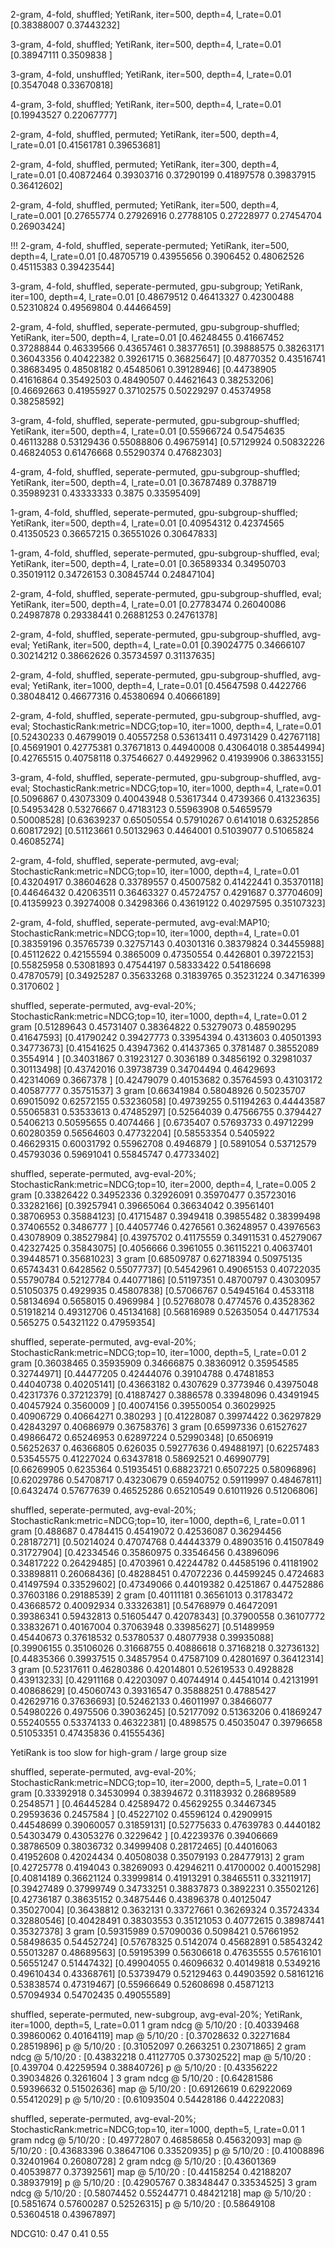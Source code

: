 2-gram, 4-fold, shuffled; 
YetiRank, iter=500, depth=4, l_rate=0.01
[0.38388007 0.37443232]

3-gram, 4-fold, shuffled; 
YetiRank, iter=500, depth=4, l_rate=0.01
[0.38947111 0.3509838 ]

3-gram, 4-fold, unshuffled; 
YetiRank, iter=500, depth=4, l_rate=0.01
[0.3547048  0.33670818]

4-gram, 3-fold, shuffled; 
YetiRank, iter=500, depth=4, l_rate=0.01
[0.19943527 0.22067777]

2-gram, 4-fold, shuffled, permuted; 
YetiRank, iter=500, depth=4, l_rate=0.01
[0.41561781 0.39653681]

2-gram, 4-fold, shuffled, permuted; 
YetiRank, iter=300, depth=4, l_rate=0.01
[0.40872464 0.39303716 0.37290199 0.41897578 0.39837915 0.36412602]

2-gram, 4-fold, shuffled, permuted; 
YetiRank, iter=500, depth=4, l_rate=0.001
[0.27655774 0.27926916 0.27788105 0.27228977 0.27454704 0.26903424]

!!!
2-gram, 4-fold, shuffled, seperate-permuted; 
YetiRank, iter=500, depth=4, l_rate=0.01
[0.48705719 0.43955656 0.3906452  0.48062526 0.45115383 0.39423544]

3-gram, 4-fold, shuffled, seperate-permuted, gpu-subgroup; 
YetiRank, iter=100, depth=4, l_rate=0.01
[0.48679512 0.46413327 0.42300488 0.52310824 0.49569804 0.44466459]

2-gram, 4-fold, shuffled, seperate-permuted, gpu-subgroup-shuffled; 
YetiRank, iter=500, depth=4, l_rate=0.01
[0.46248455 0.41667452 0.37288844 0.46339566 0.43657461 0.38377651]
[0.39888575 0.38263171 0.36043356 0.40422382 0.39261715 0.36825647]
[0.48770352 0.43516741 0.38683495 0.48508182 0.45485061 0.39128946]
[0.44738905 0.41616864 0.35492503 0.48490507 0.44621643 0.38253206]
[0.46692663 0.41955927 0.37102575 0.50229297 0.45374958 0.38258592]

3-gram, 4-fold, shuffled, seperate-permuted, gpu-subgroup-shuffled; 
YetiRank, iter=500, depth=4, l_rate=0.01
[0.55966724 0.54754635 0.46113288 0.53129436 0.55088806 0.49675914]
[0.57129924 0.50832226 0.46824053 0.61476668 0.55290374 0.47682303]

4-gram, 4-fold, shuffled, seperate-permuted, gpu-subgroup-shuffled; 
YetiRank, iter=500, depth=4, l_rate=0.01
[0.36787489 0.3788719  0.35989231 0.43333333 0.3875     0.33595409]

1-gram, 4-fold, shuffled, seperate-permuted, gpu-subgroup-shuffled; 
YetiRank, iter=500, depth=4, l_rate=0.01
[0.40954312 0.42374565 0.41350523 0.36657215 0.36551026 0.30647833]

1-gram, 4-fold, shuffled, seperate-permuted, gpu-subgroup-shuffled, eval; 
YetiRank, iter=500, depth=4, l_rate=0.01
[0.36589334 0.34950703 0.35019112 0.34726153 0.30845744 0.24847104]

2-gram, 4-fold, shuffled, seperate-permuted, gpu-subgroup-shuffled, eval; 
YetiRank, iter=500, depth=4, l_rate=0.01
[0.27783474 0.26040086 0.24987878 0.29338441 0.26881253 0.24761378]

2-gram, 4-fold, shuffled, seperate-permuted, gpu-subgroup-shuffled, avg-eval; 
YetiRank, iter=500, depth=4, l_rate=0.01
[0.39024775 0.34666107 0.30214212 0.38662626 0.35734597 0.31137635]

2-gram, 4-fold, shuffled, seperate-permuted, gpu-subgroup-shuffled, avg-eval; 
YetiRank, iter=1000, depth=4, l_rate=0.01
[0.45647598 0.4422766  0.38048412 0.46677316 0.45380694 0.40666189]

2-gram, 4-fold, shuffled, seperate-permuted, gpu-subgroup-shuffled, avg-eval; 
StochasticRank:metric=NDCG;top=10, iter=1000, depth=4, l_rate=0.01
[0.52430233 0.46799019 0.40557258 0.53613411 0.49731429 0.42767118]
[0.45691901 0.42775381 0.37671813 0.44940008 0.43064018 0.38544994]
[0.42765515 0.40758118 0.37546627 0.44929962 0.41939906 0.38633155]


3-gram, 4-fold, shuffled, seperate-permuted, gpu-subgroup-shuffled, avg-eval; 
StochasticRank:metric=NDCG;top=10, iter=1000, depth=4, l_rate=0.01
[0.5096867  0.43073309 0.40043948 0.53617344 0.4739366  0.41323635]
[0.54953428 0.53276667 0.47183123 0.55963908 0.54659579 0.50008528]
[0.63639237 0.65050554 0.57910267 0.6141018  0.63252856 0.60817292]
[0.51123661 0.50132963 0.4464001  0.51039077 0.51065824 0.46085274]

2-gram, 4-fold, shuffled, seperate-permuted, avg-eval; 
StochasticRank:metric=NDCG;top=10, iter=1000, depth=4, l_rate=0.01
[0.43204917 0.38604628 0.33789557 0.45007582 0.41422441 0.35370118]
[0.44646432 0.42063511 0.36463327 0.45724757 0.4291687  0.37704609]
[0.41359923 0.39274008 0.34298366 0.43619122 0.40297595 0.35107323]

2-gram, 4-fold, shuffled, seperate-permuted, avg-eval:MAP10; 
StochasticRank:metric=NDCG;top=10, iter=1000, depth=4, l_rate=0.01
[0.38359196 0.35765739 0.32757143 0.40301316 0.38379824 0.34455988]
[0.45112622 0.42155594 0.3865009  0.47350554 0.4426801  0.39722153]
[0.55825958 0.53081893 0.47544197 0.58333422 0.54186698 0.47870579]
[0.34925287 0.35633268 0.31839765 0.35231224 0.34716399 0.3170602 ]


shuffled, seperate-permuted, avg-eval-20%; 
StochasticRank:metric=NDCG;top=10, iter=1000, depth=4, l_rate=0.01
2 gram
[0.51289643 0.45731407 0.38364822 0.53279073 0.48590295 0.41647593]
[0.41790242 0.39427773 0.33954394 0.4313603  0.40501393 0.34773673]
[0.41541625 0.43947362 0.41437365 0.3781487  0.38552089 0.3554914 ]
[0.34031867 0.31923127 0.3036189  0.34856192 0.32981037 0.30113498]
[0.43742016 0.39738739 0.34704494 0.46429693 0.42314069 0.3667378 ]
[0.42479079 0.40153682 0.35764593 0.43103172 0.40587777 0.35751537]
3 gram
[0.66341984 0.58048926 0.50235707 0.69015092 0.62572155 0.53236058]
[0.49739255 0.51194263 0.44443587 0.55065831 0.53533613 0.47485297]
[0.52564039 0.47566755 0.3794427  0.5406213  0.50595655 0.4074466 ]
[0.6735407  0.57693733 0.49712299 0.60280359 0.56564603 0.47732204]
[0.58553354 0.5405922  0.46629315 0.60031792 0.55962708 0.4946879 ]
[0.5891054  0.53712579 0.45793036 0.59691041 0.55845747 0.47733402]


shuffled, seperate-permuted, avg-eval-20%; 
StochasticRank:metric=NDCG;top=10, iter=2000, depth=4, l_rate=0.005
2 gram
[0.33826422 0.34952336 0.32926091 0.35970477 0.35723016 0.33282166]
[0.39257941 0.39665064 0.36634042 0.39561401 0.38706953 0.35884123]
[0.41715487 0.3949418  0.39855482 0.38399498 0.37406552 0.3486777 ]
[0.44057746 0.4276561  0.36248957 0.43976563 0.43078909 0.38527984]
[0.43975702 0.41175559 0.34911531 0.45279067 0.42327425 0.35843075]
[0.4056666  0.3961055  0.36115221 0.40637401 0.39448571 0.35681023]
3 gram
[0.68509787 0.62718394 0.50975135 0.65743431 0.6428562  0.55077737]
[0.54542961 0.49065153 0.40722035 0.55790784 0.52127784 0.44077186]
[0.51197351 0.48700797 0.43030957 0.51050375 0.4929935  0.45807838]
[0.57066767 0.54945164 0.4533118  0.58134694 0.5658015  0.4969984 ]
[0.52768078 0.4774576  0.43528362 0.51918214 0.49312706 0.45134168]
[0.56816989 0.52635054 0.44717534 0.565275   0.54321122 0.47959354]


shuffled, seperate-permuted, avg-eval-20%; 
StochasticRank:metric=NDCG;top=10, iter=1000, depth=5, l_rate=0.01
2 gram
[0.36038465 0.35935909 0.34666875 0.38360912 0.35954585 0.32744971]
[0.44477205 0.42444076 0.39104788 0.47481853 0.44040738 0.40205141]
[0.43663182 0.4307629  0.3773946  0.43975048 0.42317376 0.37212379]
[0.41887427 0.3886578  0.33948096 0.43491945 0.40457924 0.3560009 ]
[0.40074156 0.39550054 0.36029925 0.40906729 0.40664271 0.380293  ]
[0.41228087 0.39974422 0.36297829 0.42843297 0.40686979 0.36758376]
3 gram
[0.65997336 0.61527627 0.49866472 0.65246953 0.62897224 0.52990348]
[0.6506919  0.56252637 0.46366805 0.626035   0.59277636 0.49488197]
[0.62257483 0.53545575 0.41227024 0.63437818 0.58692521 0.46990779]
[0.66269905 0.6235364  0.51935451 0.68823721 0.6507225  0.58096896]
[0.62029786 0.54708717 0.43230679 0.65940752 0.59119997 0.48467811]
[0.6432474  0.57677639 0.46525286 0.65210549 0.61011926 0.51206806]


shuffled, seperate-permuted, avg-eval-20%; 
StochasticRank:metric=NDCG;top=10, iter=1000, depth=6, l_rate=0.01
1 gram
[0.488687   0.4784415  0.45419072 0.42536087 0.36294456 0.28187271]
[0.50214024 0.47074768 0.44443379 0.48903516 0.41507849 0.31727904]
[0.42334546 0.35860975 0.33546456 0.43896096 0.34817222 0.26429485]
[0.4703961  0.42244782 0.44585196 0.41181902 0.33898811 0.26068436]
[0.48288451 0.47072236 0.44599245 0.4724683  0.41497594 0.33529602]
[0.47349066 0.44019382 0.4251867  0.44752886 0.37603186 0.29188539]
2 gram
[0.40111181 0.36561013 0.31783472 0.43668572 0.40092934 0.33326381]
[0.54768979 0.46472091 0.39386341 0.59432813 0.51605447 0.42078343]
[0.37900558 0.36107772 0.33832671 0.40167004 0.37063948 0.33985627]
[0.51489959 0.45440673 0.37618532 0.53780537 0.48077938 0.39935088]
[0.39906155 0.35106026 0.31668755 0.40886618 0.37168218 0.32736132]
[0.44835366 0.39937515 0.34857954 0.47587109 0.42801697 0.36412314]
3 gram
[0.52317611 0.46280386 0.42014801 0.52619533 0.4928828  0.43913233]
[0.42911168 0.42203097 0.40744914 0.44541014 0.42131991 0.40868629]
[0.45060743 0.39316547 0.35888251 0.47885427 0.42629716 0.37636693]
[0.52462133 0.46011997 0.38466077 0.54980226 0.4975506  0.39036245]
[0.52177092 0.51363206 0.41869247 0.55240555 0.53374133 0.46322381]
[0.4898575  0.45035047 0.39796658 0.51053351 0.47435836 0.41555436]

YetiRank is too slow for high-gram / large group size


shuffled, seperate-permuted, avg-eval-20%; 
StochasticRank:metric=NDCG;top=10, iter=2000, depth=5, l_rate=0.01
1 gram
[0.33392918 0.34530994 0.38394672 0.31183932 0.28689589 0.2548571 ]
[0.46445284 0.42589472 0.45629255 0.34467345 0.29593636 0.2457584 ]
[0.45227102 0.45596124 0.42909915 0.44548699 0.39060057 0.31859131]
[0.52775633 0.47639783 0.4440182  0.54303479 0.43053276 0.3229642 ]
[0.42239376 0.39406669 0.38786509 0.38036732 0.34999408 0.28172465]
[0.44016063 0.41952608 0.42024434 0.40508038 0.35079193 0.28477913]
2 gram
[0.42725778 0.4194043  0.38269093 0.42946211 0.41700002 0.40015298]
[0.40814189 0.36621124 0.33999814 0.41913291 0.38465511 0.33211917]
[0.39427489 0.37999749 0.34733251 0.38837873 0.3892231  0.35502126]
[0.42736187 0.38635152 0.34875446 0.43896378 0.40125047 0.35027004]
[0.36438812 0.3632131  0.33727661 0.36269324 0.35724334 0.32880546]
[0.40428491 0.38303553 0.35121053 0.40772615 0.38987441 0.35327378]
3 gram
[0.59315989 0.57090036 0.5098421  0.57661952 0.58498635 0.54452724]
[0.57678325 0.5142074  0.45682891 0.58543242 0.55013287 0.48689563]
[0.59195399 0.56306618 0.47635555 0.57616101 0.56551247 0.51447432]
[0.49904055 0.46096632 0.40149818 0.5349216  0.49610434 0.43368761]
[0.53739479 0.52129463 0.44903592 0.58161216 0.53838574 0.47319467]
[0.55966649 0.52608698 0.45871213 0.57094934 0.54702435 0.49055589]



shuffled, seperate-permuted, new-subgroup, avg-eval-20%; 
YetiRank, iter=1000, depth=5, l_rate=0.01
1 gram
ndcg @ 5/10/20 : [0.40339468 0.39860062 0.40164119]
 map @ 5/10/20 : [0.37028632 0.32271684 0.28519896]
   p @ 5/10/20 : [0.31052097 0.2663251  0.23071865]
2 gram
ndcg @ 5/10/20 : [0.43832218 0.41127705 0.37302522]
 map @ 5/10/20 : [0.439704   0.42259594 0.38840726]
   p @ 5/10/20 : [0.43356222 0.39034826 0.3261604 ]
3 gram
ndcg @ 5/10/20 : [0.64281586 0.59396632 0.51502636]
 map @ 5/10/20 : [0.69126619 0.62922069 0.55412029]
   p @ 5/10/20 : [0.61093504 0.54428186 0.44222083]




shuffled, seperate-permuted, avg-eval-20%; 
StochasticRank:metric=NDCG;top=10, iter=1000, depth=5, l_rate=0.01
1 gram
ndcg @ 5/10/20 : [0.49772807 0.46858658 0.45632093]
 map @ 5/10/20 : [0.43683396 0.38647106 0.33520935]
   p @ 5/10/20 : [0.41008896 0.32401964 0.26080728]
2 gram
ndcg @ 5/10/20 : [0.43601369 0.40539877 0.37392561]
 map @ 5/10/20 : [0.44158254 0.42188207 0.38937919]
   p @ 5/10/20 : [0.42905767 0.38348447 0.33534525]
3 gram
ndcg @ 5/10/20 : [0.58074452 0.55244771 0.48421218]
 map @ 5/10/20 : [0.5851674  0.57600287 0.52526315]
   p @ 5/10/20 : [0.58649108 0.53604518 0.43967897]


NDCG10: 0.47 0.41 0.55
